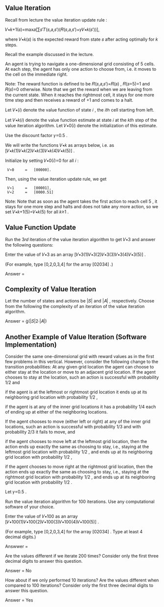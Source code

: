 ## Value Iteration


Recall from lecture the value iteration update rule :

𝑉∗𝑘+1(𝑠)=max𝑎[∑𝑠′𝑇(𝑠,𝑎,𝑠′)(𝑅(𝑠,𝑎,𝑠′)+𝛾𝑉∗𝑘(𝑠′))], 
 
where  𝑉∗𝑘(𝑠)  is the expected reward from state  𝑠  after acting optimally for  𝑘  steps.

Recall the example discussed in the lecture.


An agent is trying to navigate a one-dimensional grid consisting of  5  cells. At each step, the agent has only one action to choose from, i.e. it moves to the cell on the immediate right.

Note: The reward function is defined to be  𝑅(𝑠,𝑎,𝑠′)=𝑅(𝑠) ,  𝑅(𝑠=5)=1  and  𝑅(𝑠)=0  otherwise. Note that we get the reward when we are leaving from the current state. When it reaches the rightmost cell, it stays for one more time step and then receives a reward of  +1  and comes to a halt.

Let  𝑉∗(𝑖)  denote the value function of state  𝑖 , the  𝑖𝑡ℎ  cell starting from left.

Let  𝑉∗𝑘(𝑖)  denote the value function estimate at state  𝑖  at the  𝑘𝑡ℎ  step of the value iteration algorithm. Let  𝑉∗0(𝑖)  denote the initialization of this estimate.

Use the discount factor  𝛾=0.5 .

We will write the functions  𝑉∗𝑘  as arrays below, i.e. as  [𝑉∗𝑘(1)𝑉∗𝑘(2)𝑉∗𝑘(3)𝑉∗𝑘(4)𝑉∗𝑘(5)] .

Initialize by setting  𝑉∗0(𝑖)=0  for all  𝑖 :

 	 𝑉∗0 	 = 	 [00000]. 	 	 
Then, using the value iteration update rule, we get

 	 𝑉∗1 	 = 	 [00001], 	 	 
 	 𝑉∗2 	 = 	 [0000.51] 	 	 
Note: Note that as soon as the agent takes the first action to reach cell  5 , it stays for one more step and halts and does not take any more action, so we set  𝑉∗𝑘+1(5)=𝑉∗𝑘(5)  for all  𝑘≥1 .


## Value Function Update


Run the  3𝑟𝑑  iteration of the value iteration algorithm to get  𝑉∗3  and answer the following questions:

Enter the value of  𝑉∗3  as an array  [𝑉∗3(1)𝑉∗3(2)𝑉∗3(3)𝑉∗3(4)𝑉∗3(5)] .

(For example, type [0,2,0,3,4] for the array  [02034] .)


Answer = 


## Complexity of Value Iteration


Let the number of states and actions be  |𝑆|  and  |𝐴| , respectively. Choose from the following the complexity of an iteration of the value iteration algorithm.


Answer = (|𝑆|2⋅|𝐴|)

## Another Example of Value Iteration (Software Implementation)


Consider the same one-dimensional grid with reward values as in the first few problems in this vertical. However, consider the following change to the transition probabilities: At any given grid location the agent can choose to either stay at the location or move to an adjacent grid location. If the agent chooses to stay at the location, such an action is successful with probability  1/2  and

if the agent is at the leftmost or rightmost grid location it ends up at its neighboring grid location with probability  1/2 ,

if the agent is at any of the inner grid locations it has a probability  1/4  each of ending up at either of the neighboring locations.

If the agent chooses to move (either left or right) at any of the inner grid locations, such an action is successful with probability  1/3  and with probability  2/3  it fails to move, and

if the agent chooses to move left at the leftmost grid location, then the action ends up exactly the same as choosing to stay, i.e., staying at the leftmost grid location with probability  1/2 , and ends up at its neighboring grid location with probability  1/2 ,

if the agent chooses to move right at the rightmost grid location, then the action ends up exactly the same as choosing to stay, i.e., staying at the rightmost grid location with probability  1/2 , and ends up at its neighboring grid location with probability  1/2 .

Let  𝛾=0.5 .

Run the value iteration algorithm for 100 iterations. Use any computational software of your choice.

Enter the value of  𝑉∗100  as an array  [𝑉∗100(1)𝑉∗100(2)𝑉∗100(3)𝑉∗100(4)𝑉∗100(5)] .

(For example, type [0,2,0,3,4] for the array  [02034] . Type at least 4 decimal digits.)


Answwer = 

Are the values different if we iterate 200 times? Consider only the first three decimal digits to answer this question.

Answer = No

How about if we only performed 10 iterations? Are the values different when compared to 100 iterations? Consider only the first three decimal digits to answer this question.

Answer = Yes



